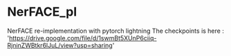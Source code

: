 # NerFACE_pl
NerFACE re-implementation with pytorch lightning
The checkpoints is here : 
  'https://drive.google.com/file/d/1swmBt5XUnP6ciiq-RjninZWBtkr6lJuL/view?usp=sharing'
